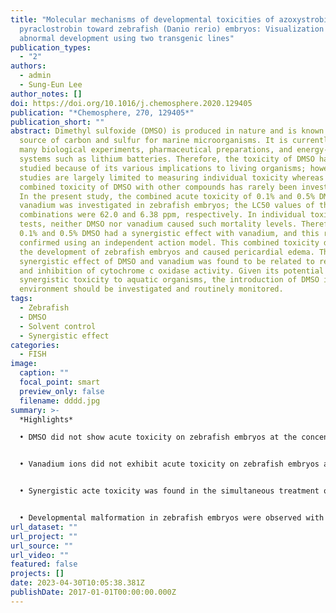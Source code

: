 ```yaml
---
title: "Molecular mechanisms of developmental toxicities of azoxystrobin and
  pyraclostrobin toward zebrafish (Danio rerio) embryos: Visualization of
  abnormal development using two transgenic lines"
publication_types:
  - "2"
authors:
  - admin
  - Sung-Eun Lee
author_notes: []
doi: https://doi.org/10.1016/j.chemosphere.2020.129405
publication: "*Chemosphere, 270, 129405*"
publication_short: ""
abstract: Dimethyl sulfoxide (DMSO) is produced in nature and is known to be a
  source of carbon and sulfur for marine microorganisms. It is currently used in
  many biological experiments, pharmaceutical preparations, and energy-producing
  systems such as lithium batteries. Therefore, the toxicity of DMSO has been
  studied because of its various implications to living organisms; however, such
  studies are largely limited to measuring individual toxicity whereas the
  combined toxicity of DMSO with other compounds has rarely been investigated.
  In the present study, the combined acute toxicity of 0.1% and 0.5% DMSO with
  vanadium was investigated in zebrafish embryos; the LC50 values of these
  combinations were 62.0 and 6.38 ppm, respectively. In individual toxicity
  tests, neither DMSO nor vanadium caused such mortality levels. Therefore, both
  0.1% and 0.5% DMSO had a synergistic effect with vanadium, and this result was
  confirmed using an independent action model. This combined toxicity delayed
  the development of zebrafish embryos and caused pericardial edema. The
  synergistic effect of DMSO and vanadium was found to be related to reduced pH
  and inhibition of cytochrome c oxidase activity. Given its potential
  synergistic toxicity to aquatic organisms, the introduction of DMSO into the
  environment should be investigated and routinely monitored.
tags:
  - Zebrafish
  - DMSO
  - Solvent control
  - Synergistic effect
categories:
  - FISH
image:
  caption: ""
  focal_point: smart
  preview_only: false
  filename: dddd.jpg
summary: >-
  *Highlights*

  • DMSO did not show acute toxicity on zebrafish embryos at the concentrations of 0.1%.


  • Vanadium ions did not exhibit acute toxicity on zebrafish embryos at the concentration of 50 ppm.


  • Synergistic acte toxicity was found in the simultaneous treatment of DMSO and vanadium.


  • Developmental malformation in zebrafish embryos were observed with the synergistic effects.
url_dataset: ""
url_project: ""
url_source: ""
url_video: ""
featured: false
projects: []
date: 2023-04-30T10:05:38.381Z
publishDate: 2017-01-01T00:00:00.000Z
---
```

